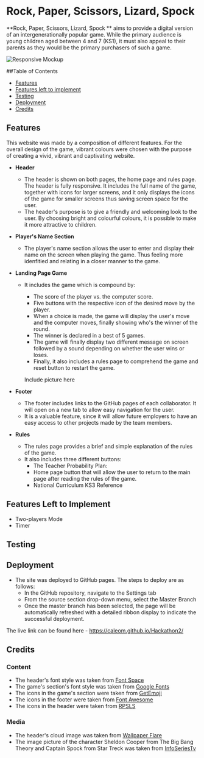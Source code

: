 # Rock, Paper, Scissors, Lizard, Spock

 **Rock, Paper, Scissors, Lizard, Spock ** aims to provide a digital version of an intergenerationally popular game. While the primary audience is young children aged between 4 and 7 (KS1), it must also appeal to their parents as they would be the primary purchasers of such a game.

 ![Responsive Mockup](https://github.com/bvelizmera/Hackathon2_bill/blob/main/assets/img/responsive_mockup.png)
 
##Table of Contents
- [Features](#features)
- [Features left to implement](#features-left-to-implement)
- [Testing](#testing)
- [Deployment](#deployment)
- [Credits](#credits)

## Features
This website was made by a composition of different features. For the overall design of the game, vibrant colours were chosen with the purpose of creating a vivid, vibrant and captivating website.
- __Header__
	- The header is shown on both pages, the home page and rules page. The header is fully responsive. It includes the full name of the game, together with icons for larger screens, and it only displays the icons of the game for smaller screens thus saving screen space for the user.
	- The header's purpose is to give a friendly and welcoming look to the user. By choosing bright and colourful colours, it is possible to make it more attractive to children.

- __Player's Name Section__
	- The player's name section allows the user to enter and display their name on the screen when playing the game. Thus feeling more idenfitied and relating in a closer manner to the game.

- __Landing Page Game__
	- It includes the game which is compound by:
		- The score of the player vs. the computer score.
		- Five buttons with the respective icon of the desired move by the player.
		- When a choice is made, the game will display the user's move and the computer moves, finally showing who's the winner of the round.
		- The winner is declared in a best of 5 games.
		- The game will finally display two different message on screen followed by a sound depending on whether the user wins or loses.
		- Finally, it also includes a rules page to comprehend the game and reset button to restart the game.
		
		Include picture here
- __Footer__
	- The footer includes links to the GitHub pages of each collaborator. It will open on a new tab to allow easy navigation for the user.
	- It is a valuable feature, since it will allow future employers to have an easy access to other projects made by the team members.
- __Rules__

	- The rules page provides a brief and simple explanation of the rules of the game.
	- It also includes three different buttons:
		- The Teacher Probability Plan:
		- Home page button that will allow the user to return to the main page after reading the rules of the game.
		- National Curriculum KS3 Reference

## Features Left to Implement
- Two-players Mode
- Timer
## Testing

## Deployment

- The site was deployed to GitHub pages. The steps to deploy are as follows: 
  - In the GitHub repository, navigate to the Settings tab 
  - From the source section drop-down menu, select the Master Branch
  - Once the master branch has been selected, the page will be automatically refreshed with a detailed ribbon display to indicate the successful deployment. 

The live link can be found here - https://caleom.github.io/Hackathon2/



## Credits

### Content
- The header's font style was taken from [Font Space](https://www.fontspace.com/whale-i-tried-font-f30502)
- The game's section's font style was taken from [Google Fonts](https://fonts.google.com/)
- The icons in the game's section were taken from [GetEmoji](https://getemoji.com/)
- The icons in the footer were taken from [Font Awesome](https://fontawesome.com/)
- The icons in the header were taken from [RPSLS](https://rpsls.net/#vis1d)
### Media
- The header's cloud image was taken from [Wallpaper Flare](https://www.wallpaperflare.com/clouds-figure-background-simpsons-art-beginning-cartoon-wallpaper-uzhuk)
- The image picture of the character Sheldon Cooper from The Big Bang Theory and Captain Spock from Star Treck was taken from [InfoSeriesTv](https://www.infoseriestv.com/wp-content/uploads/2012/03/The-Big-Bang-Theory.jpg)





